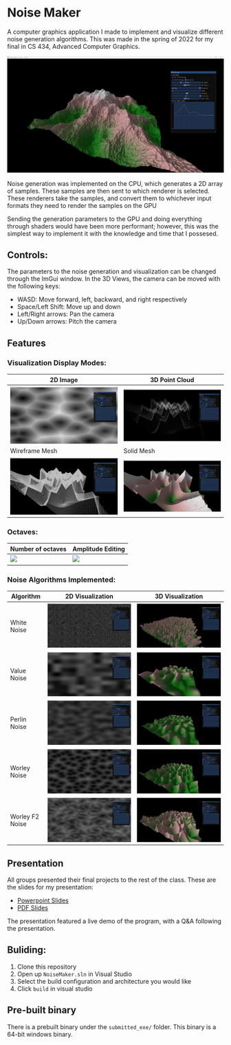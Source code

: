 # Noise Maker

A computer graphics application I made to implement and visualize different 
noise generation algorithms. This was made in the spring of 2022 for my final in CS 434, Advanced
Computer Graphics. 

![Screenshot](./docs/screenshots/MainImage.png?width=50)

Noise generation was implemented on the CPU, which generates a 2D array of
samples. These samples are then sent to which renderer is selected. These
renderers take the samples, and convert them to whichever input formats they
need to render the samples on the GPU

Sending the generation parameters to the GPU and doing everything through
shaders would have been more performant; however, this was the simplest way
to implement it with the knowledge and time that I possesed. 

## Controls:
The parameters to the noise generation and visualization can be changed through
the ImGui window. In the 3D Views, the camera can be moved with the following
keys:
- WASD:              Move forward, left, backward, and right respectively
- Space/Left Shift:  Move up and down
- Left/Right arrows: Pan the camera
- Up/Down arrows:    Pitch the camera

## Features

### Visualization Display Modes:
| 2D Image                                              | 3D Point Cloud                                     |
|-------------------------------------------------------|----------------------------------------------------|
| ![](./docs/screenshots/DisplayModes_2d.png)           | ![](./docs/screenshots/DisplayModes_3d_points.png) |
| Wireframe Mesh                                        | Solid Mesh                                         |
| ![](./docs/screenshots/DisplayModes_3d_wireframe.png) | ![](./docs/screenshots/DisplayModes_3d_filled.png) |

### Octaves:

| Number of octaves | Amplitude Editing |
|---|---|
| ![](./docs/gifs/OctaveChoice.gif) | ![](./docs/gifs/OctaveEditor.gif) |


### Noise Algorithms Implemented:

| Algorithm       | 2D Visualization | 3D Visualization |
|-----------------|------------------|------------------|
| White Noise     | ![](./docs/screenshots/Algorithms_WhiteNoise.png) | ![](./docs/screenshots/Algorithms_WhiteNoise_3d.png) |
| Value Noise     | ![](./docs/screenshots/Algorithms_ValueNoise.png) | ![](./docs/screenshots/Algorithms_ValueNoise_3d.png) |
| Perlin Noise    | ![](./docs/screenshots/Algorithms_PerlinNoise.png) | ![](./docs/screenshots/Algorithms_PerlinNoise_3d.png) |
| Worley Noise    | ![](./docs/screenshots/Algorithms_WorleyNoise.png) | ![](./docs/screenshots/Algorithms_WorleyNoise_3d.png) |
| Worley F2 Noise | ![](./docs/screenshots/Algorithms_WorleyF2Noise.png) | ![](./docs/screenshots/Algorithms_WorleyF2Noise_3d.png) |

## Presentation
All groups presented their final projects to the rest of the class. These are 
the slides for my presentation:
- [Powerpoint Slides](./docs/Presentation.pptx)
- [PDF Slides](./docs/Presentation.pdf)

The presentation featured a live demo of the program, with a Q&A following the
presentation. 

## Buliding:
1) Clone this repository
2) Open up `NoiseMaker.sln` in Visual Studio
3) Select the build configuration and architecture you would like
4) Click `build` in visual studio

## Pre-built binary
There is a prebuilt binary under the `submitted_exe/` folder. This binary is a
64-bit windows binary. 